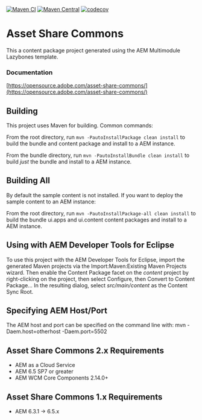 [![Maven CI](https://github.com/adobe/asset-share-commons/actions/workflows/verify.yaml/badge.svg)](https://github.com/adobe/asset-share-commons/actions/workflows/verify.yaml)
[![Maven Central](https://maven-badges.herokuapp.com/maven-central/com.adobe.aem.commons/assetshare/badge.svg)](https://maven-badges.herokuapp.com/maven-central/com.adobe.aem.commons/assetshare)
[![codecov](https://codecov.io/gh/adobe/asset-share-commons/branch/develop/graph/badge.svg)](https://codecov.io/gh/Adobe-Marketing-Cloud/asset-share-commons)

# Asset Share Commons

This a content package project generated using the AEM Multimodule Lazybones template.

### Documentation

[https://opensource.adobe.com/asset-share-commons/](https://opensource.adobe.com/asset-share-commons/)

## Building

This project uses Maven for building. Common commands:

From the root directory, run ``mvn -PautoInstallPackage clean install`` to build the bundle and content package and install to a AEM instance.

From the bundle directory, run ``mvn -PautoInstallBundle clean install`` to build *just* the bundle and install to a AEM instance.

## Building All

By default the sample content is not installed. If you want to deploy the sample content to an AEM instance:

From the root directory, run ``mvn -PautoInstallPackage-all clean install`` to build the bundle ui.apps and ui.content content packages and install to a AEM instance.

## Using with AEM Developer Tools for Eclipse

To use this project with the AEM Developer Tools for Eclipse, import the generated Maven projects via the Import:Maven:Existing Maven Projects wizard. Then enable the Content Package facet on the _content_ project by right-clicking on the project, then select Configure, then Convert to Content Package... In the resulting dialog, select _src/main/content_ as the Content Sync Root.

## Specifying AEM Host/Port

The AEM host and port can be specified on the command line with:
mvn -Daem.host=otherhost -Daem.port=5502 <goals>


## Asset Share Commons 2.x Requirements

* AEM as a Cloud Service 
* AEM 6.5 SP7 or greater
* AEM WCM Core Components 2.14.0+

## Asset Share Commons 1.x Requirements

* AEM 6.3.1 -> 6.5.x


